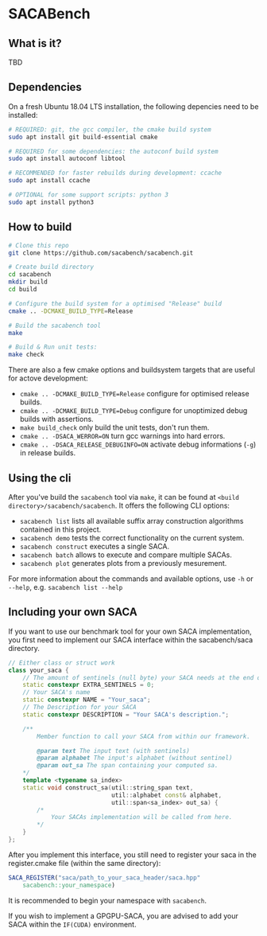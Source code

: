 # SACABench
## What is it?
TBD

## Dependencies

On a fresh Ubuntu 18.04 LTS installation, the following depencies need to be installed:

```sh
# REQUIRED: git, the gcc compiler, the cmake build system
sudo apt install git build-essential cmake

# REQUIRED for some dependencies: the autoconf build system
sudo apt install autoconf libtool

# RECOMMENDED for faster rebuilds during development: ccache
sudo apt install ccache

# OPTIONAL for some support scripts: python 3
sudo apt install python3
```

## How to build

```sh
# Clone this repo
git clone https://github.com/sacabench/sacabench.git

# Create build directory
cd sacabench
mkdir build
cd build

# Configure the build system for a optimised "Release" build
cmake .. -DCMAKE_BUILD_TYPE=Release

# Build the sacabench tool
make

# Build & Run unit tests:
make check
```

There are also a few cmake options and buildsystem targets that are useful for actove development:

- `cmake .. -DCMAKE_BUILD_TYPE=Release` configure for optimised release builds.
- `cmake .. -DCMAKE_BUILD_TYPE=Debug` configure for unoptimized debug builds with assertions.
- `make build_check` only build the unit tests, don't run them.
- `cmake .. -DSACA_WERROR=ON` turn gcc warnings into hard errors.
- `cmake .. -DSACA_RELEASE_DEBUGINFO=ON` activate debug informations (`-g`) in release builds.

## Using the cli

After you've build the `sacabench` tool via `make`, it can be found at `<build directory>/sacabench/sacabench`. It offers the following CLI options:

- `sacabench list` lists all available suffix array construction algorithms contained in this project.
- `sacabench demo` tests the correct functionality on the current system.
- `sacabench construct` executes a single SACA.
- `sacabench batch` allows to execute and compare multiple SACAs.
- `sacabench plot` generates plots from a previously mesurement.

For more information about the commands and available options, use `-h` or `--help`, e.g. `sacabench list --help`

## Including your own SACA
If you want to use our benchmark tool for your own SACA implementation, you
first need to implement our SACA interface within the sacabench/saca directory.

```cpp
// Either class or struct work
class your_saca {
    // The amount of sentinels (null byte) your SACA needs at the end of the input text.
    static constexpr EXTRA_SENTINELS = 0;
    // Your SACA's name
    static constexpr NAME = "Your_saca";
    // The Description for your SACA
    static constexpr DESCRIPTION = "Your SACA's description.";

    /**
        Member function to call your SACA from within our framework.

        @param text The input text (with sentinels)
        @param alphabet The input's alphabet (without sentinel)
        @param out_sa The span containing your computed sa.
    */
    template <typename sa_index>
    static void construct_sa(util::string_span text,
                             util::alphabet const& alphabet,
                             util::span<sa_index> out_sa) {
        /*
            Your SACAs implementation will be called from here.
        */
    }
};
```

After you implement this interface, you still need to register your saca in the
register.cmake file (within the same directory):

```cmake
SACA_REGISTER("saca/path_to_your_saca_header/saca.hpp"
    sacabench::your_namespace)
```
It is recommended to begin your namespace with ```sacabench```.

If you wish to implement a GPGPU-SACA, you are advised to add your SACA within
the ```IF(CUDA)``` environment.
